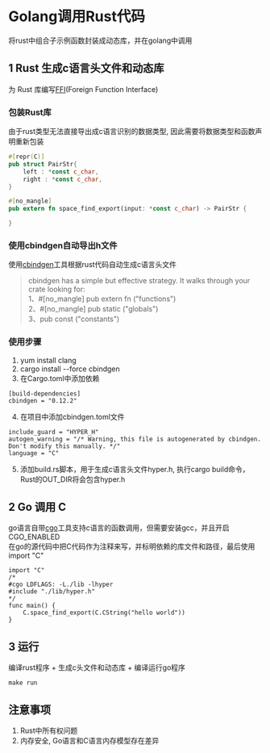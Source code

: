 # Golang调用Rust代码

将rust中组合子示例函数封装成动态库，并在golang中调用

## 1 Rust 生成c语言头文件和动态库  

为 Rust 库编写[FFI](https://doc.rust-lang.org/nomicon/ffi.html)(Foreign Function Interface)

### 包装Rust库

由于rust类型无法直接导出成c语言识别的数据类型, 因此需要将数据类型和函数声明重新包装

```Rust
#[repr(C)]
pub struct PairStr{
    left : *const c_char,
    right : *const c_char,
}

#[no_mangle]
pub extern fn space_find_export(input: *const c_char) -> PairStr {

}
```

### 使用cbindgen自动导出h文件

使用[cbindgen](https://github.com/eqrion/cbindgen)工具根据rust代码自动生成c语言头文件
> cbindgen has a simple but effective strategy. It walks through your crate looking for:  
1、#[no_mangle] pub extern fn ("functions")  
2、#[no_mangle] pub static ("globals")  
3、pub const ("constants")  

### 使用步骤

1. yum install clang  
2. cargo install --force cbindgen
3. 在Cargo.toml中添加依赖

```shell
[build-dependencies]
cbindgen = "0.12.2"
```

4. 在项目中添加cbindgen.toml文件

```shell
include_guard = "HYPER_H"
autogen_warning = "/* Warning, this file is autogenerated by cbindgen. Don't modify this manually. */"
language = "C"
```

5. 添加build.rs脚本，用于生成c语言头文件hyper.h, 执行cargo build命令，Rust的OUT_DIR将会包含hyper.h  

## 2 Go 调用 C

go语言自带[cgo](https://chai2010.cn/advanced-go-programming-book/ch2-cgo/readme.html)工具支持c语言的函数调用，但需要安装gcc，并且开启CGO_ENABLED  
在go的源代码中把C代码作为注释来写，并标明依赖的库文件和路径，最后使用import "C"

```golang
import "C"
/*
#cgo LDFLAGS: -L./lib -lhyper
#include "./lib/hyper.h"
*/
func main() {
    C.space_find_export(C.CString("hello world"))
}
```

## 3 运行

编译rust程序  + 生成c头文件和动态库 + 编译运行go程序

```shell
make run
```

## 注意事项

1. Rust中所有权问题
2. 内存安全, Go语言和C语言内存模型存在差异
